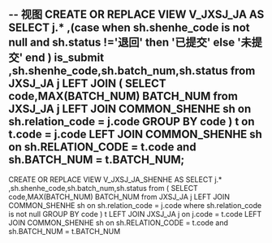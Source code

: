 **-- 视图**
CREATE OR REPLACE VIEW V_JXSJ_JA AS 
SELECT j.*
,(case when sh.shenhe_code is not null and sh.status !='退回' then '已提交' else '未提交' end ) is_submit
,sh.shenhe_code,sh.batch_num,sh.status
from JXSJ_JA j 
LEFT JOIN (
	SELECT code,MAX(BATCH_NUM) BATCH_NUM
	from JXSJ_JA j
	LEFT JOIN COMMON_SHENHE sh on sh.relation_code = j.code
	GROUP BY code
 ) t on t.code = j.code
LEFT JOIN COMMON_SHENHE sh on sh.RELATION_CODE = t.code and sh.BATCH_NUM = t.BATCH_NUM;
--
CREATE OR REPLACE VIEW V_JXSJ_JA_SHENHE AS 
SELECT j.*
,sh.shenhe_code,sh.batch_num,sh.status
from (
	SELECT code,MAX(BATCH_NUM) BATCH_NUM
	from JXSJ_JA j
	LEFT JOIN COMMON_SHENHE sh on sh.relation_code = j.code
	where sh.relation_code is not null
	GROUP BY code
 ) t 
LEFT JOIN JXSJ_JA j on j.code = t.code
LEFT JOIN COMMON_SHENHE sh on sh.RELATION_CODE = t.code and sh.BATCH_NUM = t.BATCH_NUM